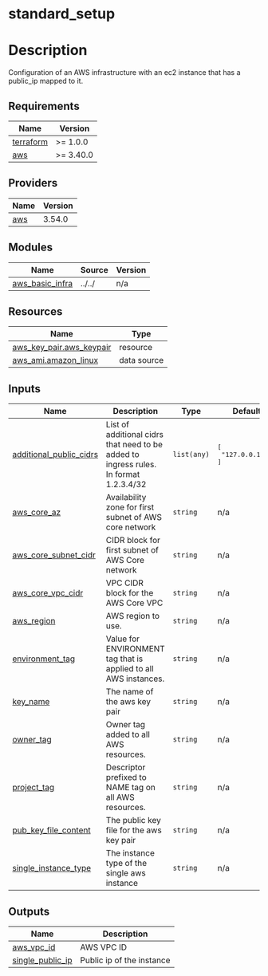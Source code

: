 # standard_setup
# Description
Configuration of an AWS infrastructure with an ec2 instance that has a public_ip mapped to it.

## Requirements

| Name | Version |
|------|---------|
| <a name="requirement_terraform"></a> [terraform](#requirement\_terraform) | >= 1.0.0 |
| <a name="requirement_aws"></a> [aws](#requirement\_aws) | >= 3.40.0 |

## Providers

| Name | Version |
|------|---------|
| <a name="provider_aws"></a> [aws](#provider\_aws) | 3.54.0 |

## Modules

| Name | Source | Version |
|------|--------|---------|
| <a name="module_aws_basic_infra"></a> [aws\_basic\_infra](#module\_aws\_basic\_infra) | ../../ | n/a |

## Resources

| Name | Type |
|------|------|
| [aws_key_pair.aws_keypair](https://registry.terraform.io/providers/hashicorp/aws/latest/docs/resources/key_pair) | resource |
| [aws_ami.amazon_linux](https://registry.terraform.io/providers/hashicorp/aws/latest/docs/data-sources/ami) | data source |

## Inputs

| Name | Description | Type | Default | Required |
|------|-------------|------|---------|:--------:|
| <a name="input_additional_public_cidrs"></a> [additional\_public\_cidrs](#input\_additional\_public\_cidrs) | List of additional cidrs that need to be added to ingress rules. In format 1.2.3.4/32 | `list(any)` | <pre>[<br>  "127.0.0.1/32"<br>]</pre> | no |
| <a name="input_aws_core_az"></a> [aws\_core\_az](#input\_aws\_core\_az) | Availability zone for first subnet of AWS core network | `string` | n/a | yes |
| <a name="input_aws_core_subnet_cidr"></a> [aws\_core\_subnet\_cidr](#input\_aws\_core\_subnet\_cidr) | CIDR block for first subnet of AWS Core network | `string` | n/a | yes |
| <a name="input_aws_core_vpc_cidr"></a> [aws\_core\_vpc\_cidr](#input\_aws\_core\_vpc\_cidr) | VPC CIDR block for the AWS Core VPC | `string` | n/a | yes |
| <a name="input_aws_region"></a> [aws\_region](#input\_aws\_region) | AWS region to use. | `string` | n/a | yes |
| <a name="input_environment_tag"></a> [environment\_tag](#input\_environment\_tag) | Value for ENVIRONMENT tag that is applied to all AWS instances. | `string` | n/a | yes |
| <a name="input_key_name"></a> [key\_name](#input\_key\_name) | The name of the aws key pair | `string` | n/a | yes |
| <a name="input_owner_tag"></a> [owner\_tag](#input\_owner\_tag) | Owner tag added to all AWS resources. | `string` | n/a | yes |
| <a name="input_project_tag"></a> [project\_tag](#input\_project\_tag) | Descriptor prefixed to NAME tag on all AWS resources. | `string` | n/a | yes |
| <a name="input_pub_key_file_content"></a> [pub\_key\_file\_content](#input\_pub\_key\_file\_content) | The public key file for the aws key pair | `string` | n/a | yes |
| <a name="input_single_instance_type"></a> [single\_instance\_type](#input\_single\_instance\_type) | The instance type of the single aws instance | `string` | n/a | yes |

## Outputs

| Name | Description |
|------|-------------|
| <a name="output_aws_vpc_id"></a> [aws\_vpc\_id](#output\_aws\_vpc\_id) | AWS VPC ID |
| <a name="output_single_public_ip"></a> [single\_public\_ip](#output\_single\_public\_ip) | Public ip of the instance |
